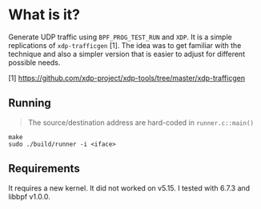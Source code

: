 # What is it?

Generate UDP traffic using `BPF_PROG_TEST_RUN` and `XDP`. It is a simple
replications of `xdp-trafficgen` [1]. The idea was to get familiar with the
technique and also a simpler version that is easier to adjust for different
possible needs.

[1] https://github.com/xdp-project/xdp-tools/tree/master/xdp-trafficgen

## Running

> The source/destination address are hard-coded in `runner.c::main()`

```
make
sudo ./build/runner -i <iface>
```

## Requirements

It requires a new kernel. It did not worked on v5.15. I tested with 6.7.3 and
libbpf v1.0.0.
